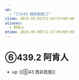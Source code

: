 ```yaml
---
up:
  - "[[⑥43 西非民族]]"
ctime: 2025-03-01T13:44:57+08:00
aliases:
  - 阿肯人
mtime: 2025-09-09T12:37:05+08:00
---
```


# ⑥439.2 阿肯人

- up: [[⑥43 西非民族]]
